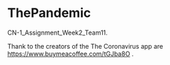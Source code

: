 # ThePandemic
CN-1_Assignment_Week2_Team11.

Thank to the creators of the The Coronavirus app are https://www.buymeacoffee.com/tGJba8O .
